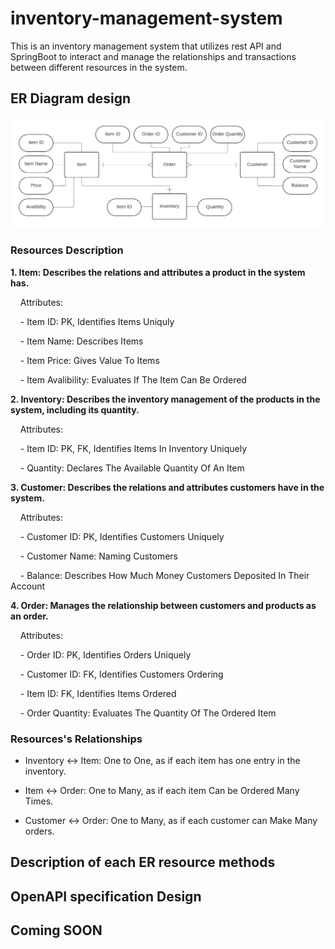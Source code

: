# inventory-management-system

This is an inventory management system that utilizes rest API and SpringBoot to interact and manage the relationships and transactions between different resources in the system.

## ER Diagram design

![Alt text](ER_Diagram.png "ER Diagram")

### Resources Description

<Strong>1. Item: Describes the relations and attributes a product in the system has.</Strong><br>

    Attributes:<br>

    - Item ID: PK, Identifies Items Uniquly

    - Item Name: Describes Items

    - Item Price: Gives Value To Items

    - Item Avalibility: Evaluates If The Item Can Be Ordered

<Strong>2.  Inventory: Describes the inventory management of the products in the system, including its quantity.</Strong><br>

    Attributes:<br>

    - Item ID: PK, FK, Identifies Items In Inventory Uniquely

    - Quantity: Declares The Available Quantity Of An Item

<Strong>3. Customer: Describes the relations and attributes customers have in the system.</Strong><br>

    Attributes:<br>

    - Customer ID: PK, Identifies Customers Uniquely

    - Customer Name: Naming Customers

    - Balance: Describes How Much Money Customers Deposited In Their Account

<Strong>4. Order: Manages the relationship between customers and products as an order.</Strong><br>

    Attributes:<br>

    - Order ID: PK, Identifies Orders Uniquely

    - Customer ID: FK, Identifies Customers Ordering

    - Item ID: FK, Identifies Items Ordered

    - Order Quantity: Evaluates The Quantity Of The Ordered Item

### Resources's Relationships

- Inventory <-> Item: One to One, as if each item has one entry in the inventory.<br>

- Item <-> Order: One to Many, as if each item Can be Ordered Many Times.<br>

- Customer <-> Order: One to Many, as if each customer can Make Many orders.<br>

## Description of each ER resource methods

  

## OpenAPI specification Design

  

## Coming SOON